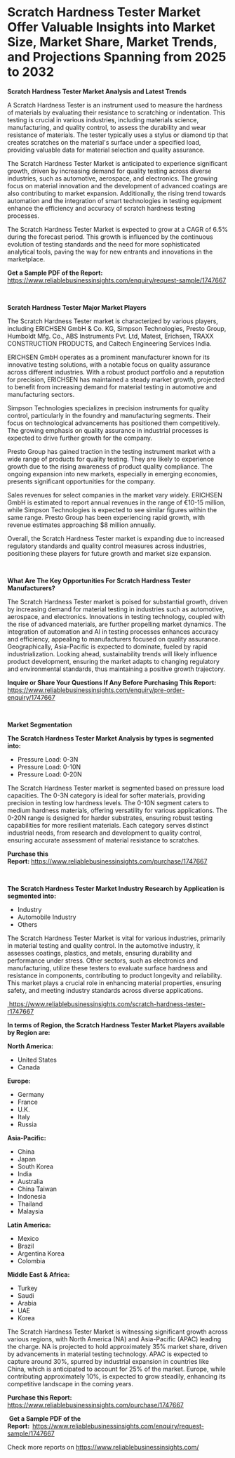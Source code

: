 <p><h1>Scratch Hardness Tester Market Offer Valuable Insights into Market Size, Market Share, Market Trends, and Projections Spanning from 2025 to 2032</h1></p><p><strong>Scratch Hardness Tester Market Analysis and Latest Trends</strong></p>
<p><p>A Scratch Hardness Tester is an instrument used to measure the hardness of materials by evaluating their resistance to scratching or indentation. This testing is crucial in various industries, including materials science, manufacturing, and quality control, to assess the durability and wear resistance of materials. The tester typically uses a stylus or diamond tip that creates scratches on the material's surface under a specified load, providing valuable data for material selection and quality assurance.</p><p>The Scratch Hardness Tester Market is anticipated to experience significant growth, driven by increasing demand for quality testing across diverse industries, such as automotive, aerospace, and electronics. The growing focus on material innovation and the development of advanced coatings are also contributing to market expansion. Additionally, the rising trend towards automation and the integration of smart technologies in testing equipment enhance the efficiency and accuracy of scratch hardness testing processes.</p><p>The Scratch Hardness Tester Market is expected to grow at a CAGR of 6.5% during the forecast period. This growth is influenced by the continuous evolution of testing standards and the need for more sophisticated analytical tools, paving the way for new entrants and innovations in the marketplace.</p></p>
<p><strong>Get a Sample PDF of the Report:&nbsp;</strong> <a href="https://www.reliablebusinessinsights.com/enquiry/request-sample/1747667?utm_campaign=2125&utm_medium=2&utm_source=Github&utm_content=ia&utm_term=18022025&utm_id=scratch-hardness-tester">https://www.reliablebusinessinsights.com/enquiry/request-sample/1747667</a></p>
<p>&nbsp;</p>
<p><strong>Scratch Hardness Tester Major Market Players</strong></p>
<p><p>The Scratch Hardness Tester market is characterized by various players, including ERICHSEN GmbH & Co. KG, Simpson Technologies, Presto Group, Humboldt Mfg. Co., ABS Instruments Pvt. Ltd, Matest, Erichsen, TRAXX CONSTRUCTION PRODUCTS, and Caltech Engineering Services India. </p><p>ERICHSEN GmbH operates as a prominent manufacturer known for its innovative testing solutions, with a notable focus on quality assurance across different industries. With a robust product portfolio and a reputation for precision, ERICHSEN has maintained a steady market growth, projected to benefit from increasing demand for material testing in automotive and manufacturing sectors. </p><p>Simpson Technologies specializes in precision instruments for quality control, particularly in the foundry and manufacturing segments. Their focus on technological advancements has positioned them competitively. The growing emphasis on quality assurance in industrial processes is expected to drive further growth for the company.</p><p>Presto Group has gained traction in the testing instrument market with a wide range of products for quality testing. They are likely to experience growth due to the rising awareness of product quality compliance. The ongoing expansion into new markets, especially in emerging economies, presents significant opportunities for the company.</p><p>Sales revenues for select companies in the market vary widely. ERICHSEN GmbH is estimated to report annual revenues in the range of €10-15 million, while Simpson Technologies is expected to see similar figures within the same range. Presto Group has been experiencing rapid growth, with revenue estimates approaching $8 million annually.</p><p>Overall, the Scratch Hardness Tester market is expanding due to increased regulatory standards and quality control measures across industries, positioning these players for future growth and market size expansion.</p></p>
<p>&nbsp;</p>
<p><strong>What Are The Key Opportunities For Scratch Hardness Tester Manufacturers?</strong></p>
<p><p>The Scratch Hardness Tester market is poised for substantial growth, driven by increasing demand for material testing in industries such as automotive, aerospace, and electronics. Innovations in testing technology, coupled with the rise of advanced materials, are further propelling market dynamics. The integration of automation and AI in testing processes enhances accuracy and efficiency, appealing to manufacturers focused on quality assurance. Geographically, Asia-Pacific is expected to dominate, fueled by rapid industrialization. Looking ahead, sustainability trends will likely influence product development, ensuring the market adapts to changing regulatory and environmental standards, thus maintaining a positive growth trajectory.</p></p>
<p><strong>Inquire or Share Your Questions If Any Before Purchasing This Report:</strong> <a href="https://www.reliablebusinessinsights.com/enquiry/pre-order-enquiry/1747667?utm_campaign=2125&utm_medium=2&utm_source=Github&utm_content=ia&utm_term=18022025&utm_id=scratch-hardness-tester">https://www.reliablebusinessinsights.com/enquiry/pre-order-enquiry/1747667</a></p>
<p>&nbsp;</p>
<p><strong>Market Segmentation</strong></p>
<p><strong>The Scratch Hardness Tester Market Analysis by types is segmented into:</strong></p>
<p><ul><li>Pressure Load: 0-3N</li><li>Pressure Load: 0-10N</li><li>Pressure Load: 0-20N</li></ul></p>
<p><p>The Scratch Hardness Tester market is segmented based on pressure load capacities. The 0-3N category is ideal for softer materials, providing precision in testing low hardness levels. The 0-10N segment caters to medium hardness materials, offering versatility for various applications. The 0-20N range is designed for harder substrates, ensuring robust testing capabilities for more resilient materials. Each category serves distinct industrial needs, from research and development to quality control, ensuring accurate assessment of material resistance to scratches.</p></p>
<p><strong>Purchase this Report:&nbsp;</strong><a href="https://www.reliablebusinessinsights.com/purchase/1747667?utm_campaign=2125&utm_medium=2&utm_source=Github&utm_content=ia&utm_term=18022025&utm_id=scratch-hardness-tester">https://www.reliablebusinessinsights.com/purchase/1747667</a></p>
<p>&nbsp;</p>
<p><strong>The Scratch Hardness Tester Market Industry Research by Application is segmented into:</strong></p>
<p><ul><li>Industry</li><li>Automobile Industry</li><li>Others</li></ul></p>
<p><p>The Scratch Hardness Tester Market is vital for various industries, primarily in material testing and quality control. In the automotive industry, it assesses coatings, plastics, and metals, ensuring durability and performance under stress. Other sectors, such as electronics and manufacturing, utilize these testers to evaluate surface hardness and resistance in components, contributing to product longevity and reliability. This market plays a crucial role in enhancing material properties, ensuring safety, and meeting industry standards across diverse applications.</p></p>
<p><a href="https://www.reliablebusinessinsights.com/scratch-hardness-tester-r1747667?utm_campaign=2125&utm_medium=2&utm_source=Github&utm_content=ia&utm_term=18022025&utm_id=scratch-hardness-tester">&nbsp;https://www.reliablebusinessinsights.com/scratch-hardness-tester-r1747667</a></p>
<p><strong>In terms of Region, the Scratch Hardness Tester Market Players available by Region are:</strong></p>
<p>
    <p> <strong> North America: </strong>
        <ul>
            <li>United States</li>
            <li>Canada</li>
        </ul>
        </p> 
    <p> <strong> Europe: </strong>
        <ul>
            <li>Germany</li>
            <li>France</li>
            <li>U.K.</li>
            <li>Italy</li>
            <li>Russia</li>
        </ul>
        </p> 
    <p> <strong> Asia-Pacific: </strong>
        <ul>
            <li>China</li>
            <li>Japan</li>
            <li>South Korea</li>
            <li>India</li>
            <li>Australia</li>
            <li>China Taiwan</li>
            <li>Indonesia</li>
            <li>Thailand</li>
            <li>Malaysia</li>
        </ul>
        </p> 
    <p> <strong> Latin America: </strong>
        <ul>
            <li>Mexico</li>
            <li>Brazil</li>
            <li>Argentina Korea</li>
            <li>Colombia</li>
        </ul>
        </p> 
    <p> <strong> Middle East & Africa: </strong>
        <ul>
            <li>Turkey</li>
            <li>Saudi</li>
            <li>Arabia</li>
            <li>UAE</li>
            <li>Korea</li>
        </ul>
    </p>
    </p>
<p><p>The Scratch Hardness Tester Market is witnessing significant growth across various regions, with North America (NA) and Asia-Pacific (APAC) leading the charge. NA is projected to hold approximately 35% market share, driven by advancements in material testing technology. APAC is expected to capture around 30%, spurred by industrial expansion in countries like China, which is anticipated to account for 25% of the market. Europe, while contributing approximately 10%, is expected to grow steadily, enhancing its competitive landscape in the coming years.</p></p>
<p><strong>Purchase this Report: </strong><a href="https://www.reliablebusinessinsights.com/purchase/1747667?utm_campaign=2125&utm_medium=2&utm_source=Github&utm_content=ia&utm_term=18022025&utm_id=scratch-hardness-tester">https://www.reliablebusinessinsights.com/purchase/1747667</a></p>
<p>&nbsp;<strong>Get a Sample PDF of the Report:&nbsp;&nbsp;</strong><a href="https://www.reliablebusinessinsights.com/enquiry/request-sample/1747667?utm_campaign=2125&utm_medium=2&utm_source=Github&utm_content=ia&utm_term=18022025&utm_id=scratch-hardness-tester">https://www.reliablebusinessinsights.com/enquiry/request-sample/1747667</a></p>
<p><strong></strong></p>
<p>Check more reports on <a href="https://www.reliablebusinessinsights.com/?utm_campaign=2125&utm_medium=2&utm_source=Github&utm_content=ia&utm_term=18022025&utm_id=scratch-hardness-tester">https://www.reliablebusinessinsights.com/</a></p>